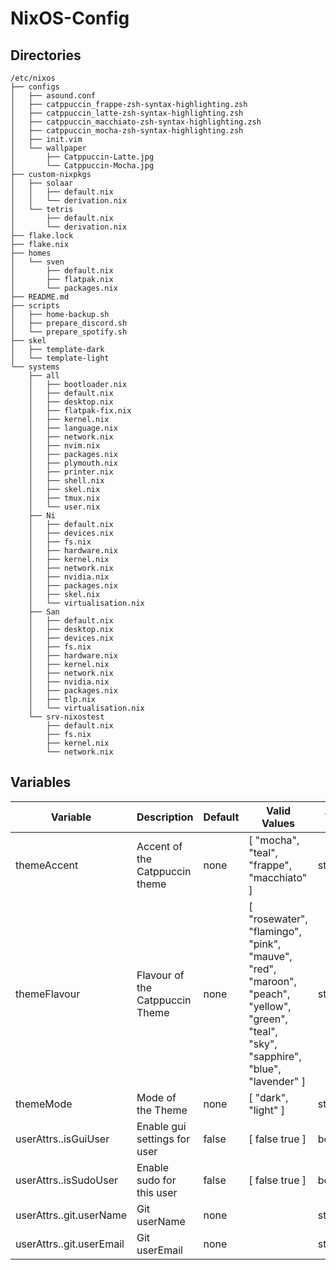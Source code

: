 # NixOS-Config

## Directories

```
/etc/nixos
├── configs
│   ├── asound.conf
│   ├── catppuccin_frappe-zsh-syntax-highlighting.zsh
│   ├── catppuccin_latte-zsh-syntax-highlighting.zsh
│   ├── catppuccin_macchiato-zsh-syntax-highlighting.zsh
│   ├── catppuccin_mocha-zsh-syntax-highlighting.zsh
│   ├── init.vim
│   └── wallpaper
│       ├── Catppuccin-Latte.jpg
│       └── Catppuccin-Mocha.jpg
├── custom-nixpkgs
│   ├── solaar
│   │   ├── default.nix
│   │   └── derivation.nix
│   └── tetris
│       ├── default.nix
│       └── derivation.nix
├── flake.lock
├── flake.nix
├── homes
│   └── sven
│       ├── default.nix
│       ├── flatpak.nix
│       └── packages.nix
├── README.md
├── scripts
│   ├── home-backup.sh
│   ├── prepare_discord.sh
│   └── prepare_spotify.sh
├── skel
│   ├── template-dark
│   └── template-light
└── systems
    ├── all
    │   ├── bootloader.nix
    │   ├── default.nix
    │   ├── desktop.nix
    │   ├── flatpak-fix.nix
    │   ├── kernel.nix
    │   ├── language.nix
    │   ├── network.nix
    │   ├── nvim.nix
    │   ├── packages.nix
    │   ├── plymouth.nix
    │   ├── printer.nix
    │   ├── shell.nix
    │   ├── skel.nix
    │   ├── tmux.nix
    │   └── user.nix
    ├── Ni
    │   ├── default.nix
    │   ├── devices.nix
    │   ├── fs.nix
    │   ├── hardware.nix
    │   ├── kernel.nix
    │   ├── network.nix
    │   ├── nvidia.nix
    │   ├── packages.nix
    │   ├── skel.nix
    │   └── virtualisation.nix
    ├── San
    │   ├── default.nix
    │   ├── desktop.nix
    │   ├── devices.nix
    │   ├── fs.nix
    │   ├── hardware.nix
    │   ├── kernel.nix
    │   ├── network.nix
    │   ├── nvidia.nix
    │   ├── packages.nix
    │   ├── tlp.nix
    │   └── virtualisation.nix
    └── srv-nixostest
        ├── default.nix
        ├── fs.nix
        ├── kernel.nix
        └── network.nix
```

## Variables

| Variable | Description | Default | Valid Values | Type |
| -------- | ----------- | ------- | ------------ | ---- |
| themeAccent | Accent of the Catppuccin theme | none | [ "mocha", "teal", "frappe", "macchiato" ] | string |
| themeFlavour | Flavour of the Catppuccin Theme | none | [ "rosewater", "flamingo", "pink", "mauve", "red", "maroon", "peach", "yellow", "green", "teal", "sky", "sapphire", "blue", "lavender" ] | string |
| themeMode | Mode of the Theme | none | [ "dark", "light" ] | string |
| userAttrs.<name>.isGuiUser | Enable gui settings for user | false | [ false true ] | boolean |
| userAttrs.<name>.isSudoUser | Enable sudo for this user | false | [ false true ] | boolean |
| userAttrs.<name>.git.userName | Git userName | none | | string |
| userAttrs.<name>.git.userEmail | Git userEmail | none | | string |












